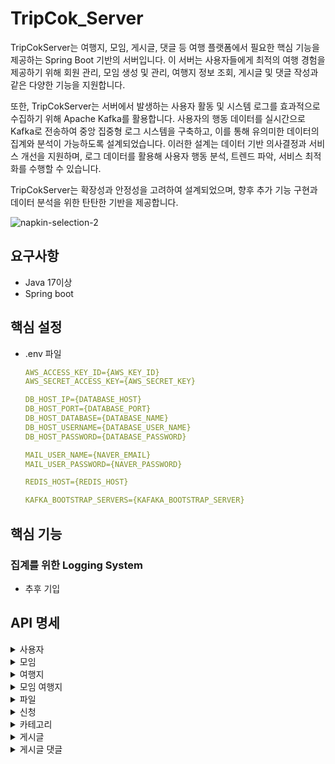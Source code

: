 # TripCok_Server

TripCokServer는 여행지, 모임, 게시글, 댓글 등 여행 플랫폼에서 필요한 핵심 기능을 제공하는 Spring Boot 기반의 서버입니다. 이 서버는 사용자들에게 최적의 여행 경험을 제공하기 위해 회원 관리, 모임 생성 및 관리, 여행지 정보 조회, 게시글 및 댓글 작성과 같은 다양한 기능을 지원합니다.

또한, TripCokServer는 서버에서 발생하는 사용자 활동 및 시스템 로그를 효과적으로 수집하기 위해 Apache Kafka를 활용합니다. 사용자의 행동 데이터를 실시간으로 Kafka로 전송하여 중앙 집중형 로그 시스템을 구축하고, 이를 통해 유의미한 데이터의 집계와 분석이 가능하도록 설계되었습니다. 이러한 설계는 데이터 기반 의사결정과 서비스 개선을 지원하며, 로그 데이터를 활용해 사용자 행동 분석, 트렌드 파악, 서비스 최적화를 수행할 수 있습니다.

TripCokServer는 확장성과 안정성을 고려하여 설계되었으며, 향후 추가 기능 구현과 데이터 분석을 위한 탄탄한 기반을 제공합니다.

![napkin-selection-2](https://github.com/user-attachments/assets/3510c137-7c25-4c0f-a48a-d961c8f8cd56)

## 요구사항
- Java 17이상
- Spring boot

## 핵심 설정
- .env 파일
  ```yml
  AWS_ACCESS_KEY_ID={AWS_KEY_ID}
  AWS_SECRET_ACCESS_KEY={AWS_SECRET_KEY}
  
  DB_HOST_IP={DATABASE_HOST}
  DB_HOST_PORT={DATABASE_PORT}
  DB_HOST_DATABASE={DATABASE_NAME}
  DB_HOST_USERNAME={DATABASE_USER_NAME}
  DB_HOST_PASSWORD={DATABASE_PASSWORD}
  
  MAIL_USER_NAME={NAVER_EMAIL}
  MAIL_USER_PASSWORD={NAVER_PASSWORD}

  REDIS_HOST={REDIS_HOST}
  
  KAFKA_BOOTSTRAP_SERVERS={KAFAKA_BOOTSTRAP_SERVER}
  ```

## 핵심 기능

### 집계를 위한 Logging System
- 추후 기입

## API 명세

<details><summary>사용자</summary>
  
| **기능 번호** | **기능명** | **HTTP 메서드** | **엔드포인트** |
| --- | --- | --- | --- |
| M-01 | 회원가입 | POST | `/api/v1/member/register` |
| M-02 | 회원가입 이메일 인증 요청 | GET | `/api/v1/member/register/{email}` |
| M-03 | 이메일 인증번호 검증 | GET | `/api/v1/member/register/email/check` |
| M-04 | 로그인 | PUT | `/api/v1/member/login` |
| M-05 | 비동기 로그인 | PUT | `/api/v1/member/login/async` |
| M-06 | 선호 카테고리 저장 | PUT | `/api/v1/member/prefer/category` |
| M-07 | 선호 카테고리 선택 건너뛰기 | PUT | `/api/v1/member/prefer/category/skip` |
| M-08 | 특정 회원 정보 조회 | POST | `/api/v1/member/find/{memberId}` |
| M-09 | 회원 목록 조회 | GET | `/api/v1/member/finds` |
| M-10 | 회원 정보 수정 | PUT | `/api/v1/member/{memberId}` |
| M-11 | 회원 프로필 이미지 수정 | PUT | `/api/v1/member/{memberId}/profile-image` |
| M-12 | 회원 프로필 이름 수정 | PUT | `/api/v1/member/{memberId}/profile-name` |
| M-13 | 회원 삭제 | DELETE | `/api/v1/member/{memberId}` |
</details>

<details><summary>모임</summary>
  
| **기능 번호** | **기능명** | **HTTP 메서드** | **엔드포인트** |
| --- | --- | --- | --- |
| G-01 | 모임 생성 | POST | `/api/v1/group` |
| G-02 | 단일 모임 조회 | GET | `/api/v1/group/{id}` |
| G-03 | 모임 목록 조회 | GET | `/api/v1/group/all` |
| G-04 | 내가 가입된 모임 조회 | GET | `/api/v1/group/my` |
| G-05 | 모임 카테고리 추가 | PUT | `/api/v1/group/category/{id}` |
| G-06 | 모임 카테고리 삭제 | DELETE | `/api/v1/group/category/{id}` |
| G-07 | 모임 수정 | PUT | `/api/v1/group/{id}` |
| G-08 | 모임 삭제 | DELETE | `/api/v1/group/{id}` |
| G-09 | 모임 구인 상태 변경 | PUT | `/api/v1/group/{groupId}/recruiting` |
| G-10 | 모임 초대 | POST | `/api/v1/group/invite` |
| G-11 | 모임 초대 수락 | POST | `/api/v1/group/accept-invite` |
</details>

<details><summary>여행지</summary>
  
| **기능 번호** | **기능명** | **HTTP 메서드** | **엔드포인트** |
| --- | --- | --- | --- |
| PLC-01 | 여행지 생성 | POST | `/api/v1/place` |
| PLC-02 | 여행지 상세 조회 | GET | `/api/v1/place/{placeId}` |
| PLC-03 | 모든 여행지 조회 | GET | `/api/v1/place` |
| PLC-04 | 여행지 수정 | PUT | `/api/v1/place/{placeId}` |
| PLC-05 | 여행지 이미지 삭제 | DELETE | `/api/v1/place/images` |
| PLC-06 | 여행지 삭제 | DELETE | `/api/v1/place/{placeId}` |
| PLC-07 | 좌표 내 여행지 찾기 | GET | `/api/v1/place/placeInRegion` |
</details>

<details><summary>모임 여행지</summary>
  
| **기능 번호** | **기능명** | **HTTP 메서드** | **엔드포인트** |
| --- | --- | --- | --- |
| GP-01 | 모임에 여행지 추가 | POST | `/api/v1/group/place` |
| GP-02 | 모임의 여행지 조회 (모두) | GET | `/api/v1/group/place/{groupId}/all` |
| GP-03 | 모임에 여행지 삭제 | DELETE | `/api/v1/group/place` |
| GP-04 | 모임에 여행지 순서 변경 | PUT | `/api/v1/group/place/orders` |
</details>

<details><summary>파일</summary>
  
| **기능 번호** | **기능명** | **HTTP 메서드** | **엔드포인트** |
| --- | --- | --- | --- |
| FU-01 | 파일 업로드 | POST | `/api/files/upload` |
| F-01 | 이미지 파일 반환 | GET | /api/v1/file |
</details>

<details><summary>신청</summary>
  
| **기능 번호** | **기능명** | **HTTP 메서드** | **엔드포인트** |
| --- | --- | --- | --- |
| A-01 | 모임 신청 | POST | `/api/v1/application` |
| A-02 | 모임 신청 조회 | GET | `/api/v1/application/group/{groupId}` |
| A-03 | 모임 신청 취소 | DELETE | `/api/v1/application/{applicationId}` |
| A-04 | 모임 신청 수락 | PUT | `/api/v1/application` |
</details>

<details><summary>카테고리</summary>
  
| **기능 번호** | **기능명** | **HTTP 메서드** | **엔드포인트** |
| --- | --- | --- | --- |
| PC-01 | 여행지 카테고리 생성 | POST | `/api/v1/place/category` |
| PC-02 | 모든 여행지 카테고리 조회 | GET | `/api/v1/place/category/all` |
| PC-03 | 특정 여행지 카테고리 조회 | GET | `/api/v1/place/category` |
</details>

<details><summary>게시글</summary>
  
| **기능 번호** | **기능명** | **HTTP 메서드** | **엔드포인트** |
| --- | --- | --- | --- |
| P-01 | 게시글 조회 (단일) | GET | `/api/v1/post/{postId}` |
| P-02 | 게시글 조회 (복수) | GET | `/api/v1/posts` |
| P-03 | 게시글 삭제 | DELETE | `/api/v1/post/{postId}` |
| P-04 | 게시글 수정 | PUT | `/api/v1/post/{postId}` |
| P-05 | 모임 게시글 작성 | POST | `/api/v1/group/post` |
| P-06 | 모임 공지사항 작성 | POST | `/api/v1/group/notice` |
</details>

<details><summary>게시글 댓글</summary>
  
| **기능 번호** | **기능명** | **HTTP 메서드** | **엔드포인트** |
| --- | --- | --- | --- |
| PCMT-01 | 모임 게시글 댓글 작성 | POST | `/api/v1/postComment` |
| PCMT-02 | 댓글 조회 (단일) | GET | `/api/v1/postComment/{postCommentId}` |
| PCMT-03 | 댓글 조회 (복수) | GET | `/api/v1/postComments` |
| PCMT-04 | 댓글 삭제 | DELETE | `/api/v1/postComment` |
| PCMT-05 | 댓글 수정 | PUT | `/api/v1/postComment/{postCommentId}` |
